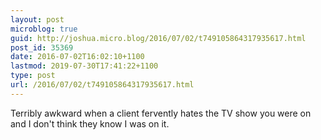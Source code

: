```yaml
---
layout: post
microblog: true
guid: http://joshua.micro.blog/2016/07/02/t749105864317935617.html
post_id: 35369
date: 2016-07-02T16:02:10+1100
lastmod: 2019-07-30T17:41:22+1100
type: post
url: /2016/07/02/t749105864317935617.html
---
```

Terribly awkward when a client fervently hates the TV show you were on and I don't think they know I was on it.
